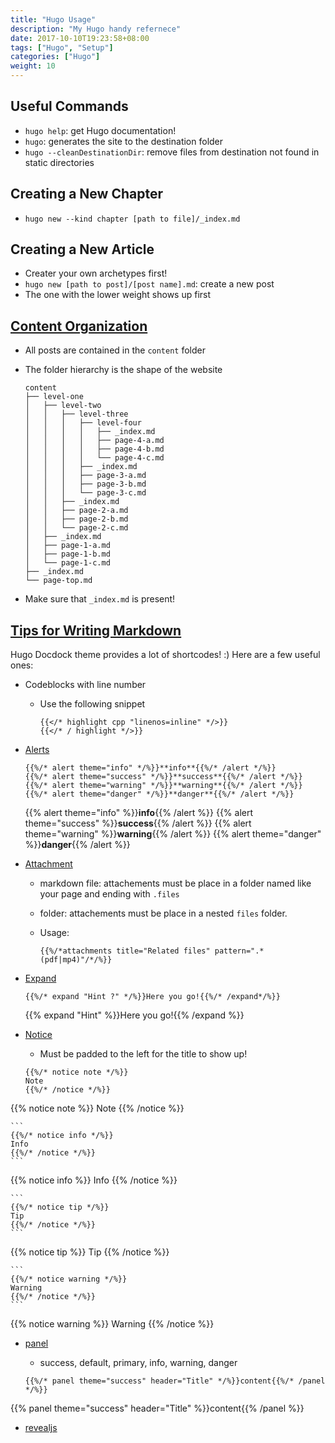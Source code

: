 ```yaml
---
title: "Hugo Usage"
description: "My Hugo handy refernece"
date: 2017-10-10T19:23:58+08:00
tags: ["Hugo", "Setup"]
categories: ["Hugo"]
weight: 10
---
```


## Useful Commands

* `hugo help`: get Hugo documentation!
* `hugo`: generates the site to the destination folder
* `hugo --cleanDestinationDir`: remove files from destination not found in static directories

## Creating a New Chapter

* `hugo new --kind chapter [path to file]/_index.md`

## Creating a New Article

* Creater your own archetypes first!
* `hugo new [path to post]/[post name].md`: create a new post
* The one with the lower weight shows up first

## [Content Organization](http://docdock.netlify.com/content-organisation/)

* All posts are contained in the `content` folder
* The folder hierarchy is the shape of the website

    ```
    content
    ├── level-one
    │   ├── level-two
    │   │   ├── level-three
    │   │   │   ├── level-four
    │   │   │   │   ├── _index.md
    │   │   │   │   ├── page-4-a.md
    │   │   │   │   ├── page-4-b.md
    │   │   │   │   └── page-4-c.md
    │   │   │   ├── _index.md
    │   │   │   ├── page-3-a.md
    │   │   │   ├── page-3-b.md
    │   │   │   └── page-3-c.md
    │   │   ├── _index.md
    │   │   ├── page-2-a.md
    │   │   ├── page-2-b.md
    │   │   └── page-2-c.md
    │   ├── _index.md
    │   ├── page-1-a.md
    │   ├── page-1-b.md
    │   └── page-1-c.md
    ├── _index.md
    └── page-top.md

    ```
* Make sure that `_index.md` is present!

## [Tips for Writing Markdown ](https://learn.netlify.com/en/cont/markdown/)

Hugo Docdock theme provides a lot of shortcodes! :) Here are a few useful ones:

* Codeblocks with line number
    * Use the following snippet
        ```
        {{</* highlight cpp "linenos=inline" */>}}
        {{</* / highlight */>}}
        ```
* [Alerts](http://docdock.netlify.com/shortcodes/alert/)

    ```
    {{%/* alert theme="info" */%}}**info**{{%/* /alert */%}}
    {{%/* alert theme="success" */%}}**success**{{%/* /alert */%}}
    {{%/* alert theme="warning" */%}}**warning**{{%/* /alert */%}}
    {{%/* alert theme="danger" */%}}**danger**{{%/* /alert */%}}
    ```
    {{% alert theme="info" %}}**info**{{% /alert %}}
    {{% alert theme="success" %}}**success**{{% /alert %}}
    {{% alert theme="warning" %}}**warning**{{% /alert %}}
    {{% alert theme="danger" %}}**danger**{{% /alert %}}
* [Attachment](http://docdock.netlify.com/shortcodes/attachments/)
    * markdown file: attachements must be place in a folder named like your page and ending with `.files`
    * folder: attachements must be place in a nested `files` folder.
    * Usage:

        ```
        {{%/*attachments title="Related files" pattern=".*(pdf|mp4)"/*/%}}
        ```
* [Expand](http://docdock.netlify.com/shortcodes/expand/)

    ```
    {{%/* expand "Hint ?" */%}}Here you go!{{%/* /expand*/%}}
    ```

    {{% expand "Hint" %}}Here you go!{{% /expand %}}
* [Notice](http://docdock.netlify.com/shortcodes/notice/)
    * Must be padded to the left for the title to show up!

    ```
    {{%/* notice note */%}}
    Note 
    {{%/* /notice */%}}
    ```
{{% notice note %}} 
Note
{{% /notice %}}

    ```
    {{%/* notice info */%}}
    Info 
    {{%/* /notice */%}}
    ```
{{% notice info %}} 
Info
{{% /notice %}}

    ```
    {{%/* notice tip */%}}
    Tip 
    {{%/* /notice */%}}
    ```
{{% notice tip %}} 
Tip
{{% /notice %}}

    ```
    {{%/* notice warning */%}}
    Warning
    {{%/* /notice */%}}
    ```
{{% notice warning %}}
Warning
{{% /notice %}}

* [panel](http://docdock.netlify.com/shortcodes/panel/)
    * success, default, primary, info, warning, danger

    ```
    {{%/* panel theme="success" header="Title" */%}}content{{%/* /panel */%}}
    ```
{{% panel theme="success" header="Title" %}}content{{% /panel %}}

* [revealjs](http://docdock.netlify.com/shortcodes/revealjs/)